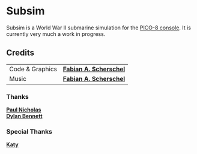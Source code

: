 # Subsim

Subsim is a World War II submarine simulation for the [PICO-8 console](https://www.lexaloffle.com/pico-8.php). It is currently very much a work in progress.

## Credits

|                 |                                                    |
|-----------------|----------------------------------------------------|
| Code & Graphics | [**Fabian A. Scherschel**](https://fab.industries) |
| Music           | [**Fabian A. Scherschel**](https://fab.industries) |

### Thanks

[**Paul Nicholas**](https://forum.clockworkpi.com/t/pico-8-gamedev-2-stars-space-tutorial/2455)  
[**Dylan Bennett**](https://mboffin.itch.io/pico8-simple-animation)

### Special Thanks

[**Katy**](https://scherschel.science)
